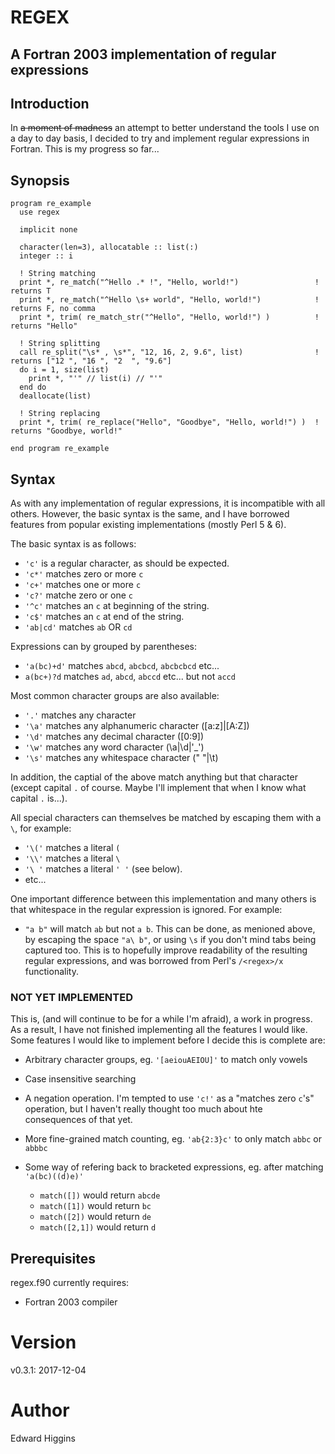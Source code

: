 # REGEX
## A Fortran 2003 implementation of regular expressions

## Introduction
In ~~a moment of madness~~ an attempt to better understand the tools I use on
a day to day basis, I decided to try and implement regular expressions in
Fortran. This is my progress so far...

## Synopsis

```Fortran
program re_example
  use regex

  implicit none

  character(len=3), allocatable :: list(:)
  integer :: i

  ! String matching
  print *, re_match("^Hello .* !", "Hello, world!")                 ! returns T
  print *, re_match("^Hello \s+ world", "Hello, world!")            ! returns F, no comma
  print *, trim( re_match_str("^Hello", "Hello, world!") )          ! returns "Hello"

  ! String splitting
  call re_split("\s* , \s*", "12, 16, 2, 9.6", list)                ! returns ["12 ", "16 ", "2  ", "9.6"]
  do i = 1, size(list)
    print *, "'" // list(i) // "'"
  end do
  deallocate(list)

  ! String replacing
  print *, trim( re_replace("Hello", "Goodbye", "Hello, world!") )  ! returns "Goodbye, world!"

end program re_example
```

## Syntax

As with any implementation of regular expressions, it is incompatible with all
others. However, the basic syntax is the same, and I have borrowed features from
popular existing implementations (mostly Perl 5 & 6).

The basic syntax is as follows:
* `'c'` is a regular character, as should be expected.
* `'c*'` matches zero or more `c`
* `'c+'` matches one or more `c`
* `'c?'` matche  zero or one `c`
* `'^c'` matches an `c` at beginning of the string.
* `'c$'` matches an `c` at end of the string.
* `'ab|cd'` matches `ab` OR `cd`

Expressions can by grouped by parentheses:
* `'a(bc)+d'` matches `abcd`, `abcbcd`, `abcbcbcd` etc...
* `a(bc+)?d` matches `ad`, `abcd`, `abccd` etc... but not `accd`

Most common character groups are also available:
* `'.'` matches any character
* `'\a'` matches any alphanumeric character ([a:z]|[A:Z])
* `'\d'` matches any decimal character ([0:9])
* `'\w'` matches any word character (\a|\d|'_')
* `'\s'` matches any whitespace character (" "|\t)

In addition, the captial of the above match anything but that character (except
capital `.` of course. Maybe I'll implement that when I know what capital `.`
is...).  

All special characters can themselves be matched by escaping them with a `\`,
for example:
* `'\('` matches a literal `(` 
* `'\\'` matches a literal `\`
* `'\ '` matches a literal `' '` (see below).
* etc...

One important difference between this implementation and many others is that
whitespace in the regular expression is ignored. For example:
 - `"a b"` will match `ab` but not `a b`. 
This can be done, as menioned above, by escaping the space `"a\ b"`, or using
`\s` if you don't mind tabs being captured too. This is to hopefully improve
readability of the resulting regular expressions, and was borrowed from Perl's
`/<regex>/x` functionality.

### NOT YET IMPLEMENTED
This is, (and will continue to be for a while I'm afraid), a work in progress.
As a result, I have not finished implementing all the features I would like.
Some features I would like to implement before I decide this is complete are:
* Arbitrary character groups, eg. `'[aeiouAEIOU]'` to match only vowels
* Case insensitive searching
* A negation operation. I'm tempted to use `'c!'` as a "matches zero `c`'s"
  operation, but I haven't really thought too much about hte consequences of
  that yet.
* More fine-grained match counting, eg. `'ab{2:3}c'` to only match `abbc` or `abbbc`

* Some way of refering back to bracketed expressions, eg. after matching `'a(bc)((d)e)'`
  * `match([])` would return `abcde`
  * `match([1])` would return `bc`
  * `match([2])` would return `de`
  * `match([2,1])` would return `d`

## Prerequisites
regex.f90 currently requires:

* Fortran 2003 compiler

# Version
v0.3.1: 2017-12-04

# Author
Edward Higgins
